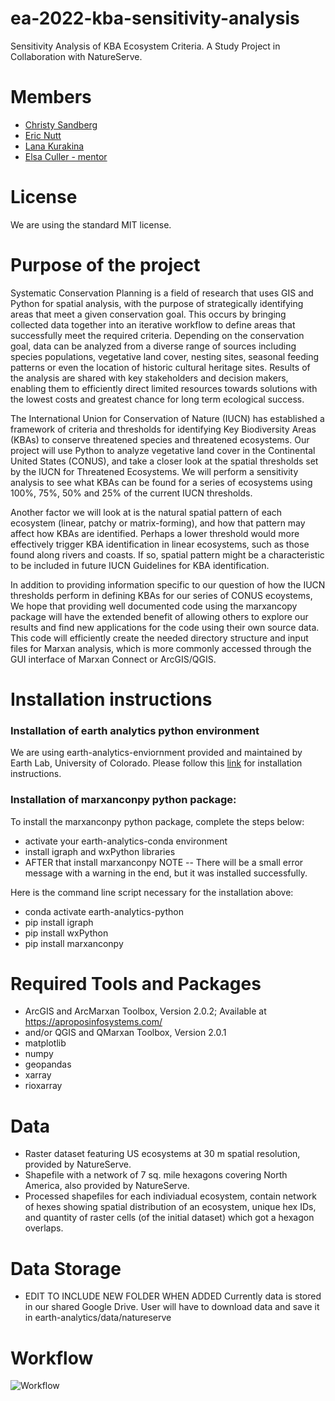 # ea-2022-kba-sensitivity-analysis
Sensitivity Analysis of KBA Ecosystem Criteria. A Study Project in Collaboration with NatureServe.

# Members 
* [Christy Sandberg](https://github.com/csandberg303)
* [Eric Nutt](https://github.com/ericrnutt5)
* [Lana Kurakina](https://github.com/S-Kur)
* [Elsa Culler - mentor](https://github.com/eculler)

# License
We are using the standard MIT license.

# Purpose of the project
Systematic Conservation Planning is a field of research that uses GIS and Python for spatial analysis, with the purpose of strategically identifying areas that meet a given conservation goal. This occurs by bringing collected data together into an iterative workflow to define areas that successfully meet the required criteria. Depending on the conservation goal, data can be analyzed from a diverse range of sources including species populations, vegetative land cover, nesting sites, seasonal feeding patterns or even the location of historic cultural heritage sites. Results of the analysis are shared with key stakeholders and decision makers, enabling them to efficiently direct limited resources towards solutions with the lowest costs and greatest chance for long term ecological success.

The International Union for Conservation of Nature (IUCN) has established a framework of criteria and thresholds for identifying Key Biodiversity Areas (KBAs) to conserve threatened species and threatened ecosystems. Our project will use Python to analyze vegetative land cover in the Continental United States (CONUS), and take a closer look at the spatial thresholds set by the IUCN for Threatened Ecosystems. We will perform a sensitivity analysis to see what KBAs can be found for a series of ecosystems using 100%, 75%, 50% and 25% of the current IUCN thresholds. 

Another factor we will look at is the natural spatial pattern of each ecosystem (linear, patchy or matrix-forming), and how that pattern may affect how KBAs are identified. Perhaps a lower threshold would more effectively trigger KBA identification in linear ecosystems, such as those found along rivers and coasts. If so, spatial pattern might be a characteristic to be included in future IUCN Guidelines for KBA identification.

In addition to providing information specific to our question of how the IUCN thresholds perform in defining KBAs for our series of CONUS ecoystems, We hope that providing well documented code using the marxancopy package will have the extended benefit of allowing others to explore our results and find new applications for the code using their own source data.  This code will efficiently create the needed directory structure and input files for Marxan analysis, which is more commonly accessed through the GUI interface of Marxan Connect or ArcGIS/QGIS.

# Installation instructions
### Installation of earth analytics python environment
We are using earth-analytics-enviornment provided and maintained by Earth Lab, University of Colorado. Please follow this [link](https://www.earthdatascience.org/workshops/setup-earth-analytics-python/) for installation instructions.

### Installation of marxanconpy python package:
To install the marxanconpy python package, complete the steps below:
* activate your earth-analytics-conda environment
* install igraph and wxPython libraries
* AFTER that install marxanconpy
NOTE -- There will be a small error message with a warning in the end, but it was installed successfully.

Here is the command line script necessary for the installation above:
* conda activate earth-analytics-python
* pip install igraph
* pip install wxPython
* pip install marxanconpy


# Required Tools and Packages
* ArcGIS and ArcMarxan Toolbox, Version 2.0.2; Available at https://aproposinfosystems.com/
* and/or QGIS and QMarxan Toolbox, Version 2.0.1
* matplotlib
* numpy
* geopandas
* xarray
* rioxarray

# Data
* Raster dataset featuring US ecosystems at 30 m spatial resolution, provided by NatureServe.
* Shapefile with a network of 7 sq. mile hexagons covering North America, also provided by NatureServe.
* Processed shapefiles for each indiviadual ecosystem, contain network of hexes showing spatial distribution of an ecosystem, unique hex IDs, and quantity of raster cells (of the initial dataset) which got a hexagon overlaps.

# Data Storage
* EDIT TO INCLUDE NEW FOLDER WHEN ADDED Currently data is stored in our shared Google Drive. User will have to download data and save it in earth-analytics/data/natureserve


# Workflow


![Workflow](https://github.com/S-Kur/ea-2022-kba-sensitivity/blob/main/assests/figures/KBA_Analysis_Workflow.jpg)
